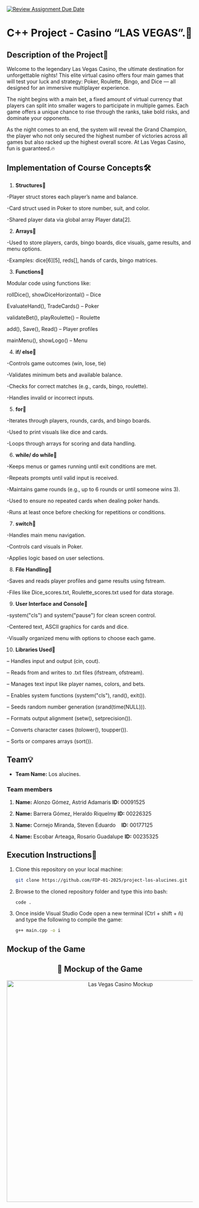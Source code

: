 [![Review Assignment Due Date](https://classroom.github.com/assets/deadline-readme-button-22041afd0340ce965d47ae6ef1cefeee28c7c493a6346c4f15d667ab976d596c.svg)](https://classroom.github.com/a/mi1WNrHU)
# C++ Project - Casino “LAS VEGAS”.🎰

## Description of the Project💸

Welcome to the legendary Las Vegas Casino, the ultimate destination for unforgettable nights! This elite virtual casino offers four main games that will test your luck and strategy: Poker, Roulette, Bingo, and Dice — all designed for an immersive multiplayer experience.

The night begins with a main bet, a fixed amount of virtual currency that players can split into smaller wagers to participate in multiple games. Each game offers a unique chance to rise through the ranks, take bold risks, and dominate your opponents.

As the night comes to an end, the system will reveal the Grand Champion, the player who not only secured the highest number of victories across all games but also racked up the highest overall score. At Las Vegas Casino, fun is guaranteed.🔥

## Implementation of Course Concepts🛠️

1. **Structures**📌

-Player struct stores each player’s name and balance.

-Card struct used in Poker to store number, suit, and color.

-Shared player data via global array Player data[2].

2. **Arrays**📌

-Used to store players, cards, bingo boards, dice visuals, game results, and menu options.

-Examples: dice[6][5], reds[], hands of cards, bingo matrices.

3. **Functions**📌

Modular code using functions like:

rollDice(), showDiceHorizontal() – Dice

EvaluateHand(), TradeCards() – Poker

validateBet(), playRoulette() – Roulette

add(), Save(), Read() – Player profiles

mainMenu(), showLogo() – Menu

4. **if/ else**📌

-Controls game outcomes (win, lose, tie)

-Validates minimum bets and available balance.

-Checks for correct matches (e.g., cards, bingo, roulette).

-Handles invalid or incorrect inputs.


5.  **for**📌

-Iterates through players, rounds, cards, and bingo boards.

-Used to print visuals like dice and cards.

-Loops through arrays for scoring and data handling.

6. **while/ do while**📌

-Keeps menus or games running until exit conditions are met.

-Repeats prompts until valid input is received.

-Maintains game rounds (e.g., up to 6 rounds or until someone wins 3).

-Used to ensure no repeated cards when dealing poker hands.

-Runs at least once before checking for repetitions or conditions.

7. **switch**📌

-Handles main menu navigation.

-Controls card visuals in Poker.

-Applies logic based on user selections.


8. **File Handling**📌

-Saves and reads player profiles and game results using fstream.

-Files like Dice_scores.txt, Roulette_scores.txt used for data storage.


9. **User Interface and Console**📌

-system("cls") and system("pause") for clean screen control.

-Centered text, ASCII graphics for cards and dice.

-Visually organized menu with options to choose each game.

10. **Libraries Used**📌

<iostream> – Handles input and output (cin, cout).

<fstream> – Reads from and writes to .txt files (ifstream, ofstream).

<string> – Manages text input like player names, colors, and bets.

<cstdlib> – Enables system functions (system("cls"), rand(), exit()).

<ctime> – Seeds random number generation (srand(time(NULL))).

<iomanip> – Formats output alignment (setw(), setprecision()).

<cctype> – Converts character cases (tolower(), toupper()).

<algorithm> – Sorts or compares arrays (sort()).

## Team💡

- **Team Name:** Los alucines.

### Team members

1. **Name:** Alonzo Gómez, Astrid Adamaris
   **ID:** 00091525

2. **Name:** Barrera Gómez, Heraldo Riquelmy 
   **ID:** 00226325

3. **Name:** Cornejo Miranda, Steven Eduardo   
   **ID:** 00177125

4. **Name:** Escobar Arteaga, Rosario Guadalupe 
   **ID:** 00235325 

## Execution Instructions📘

1. Clone this repository on your local machine:
   ```bash
   git clone https://github.com/FDP-01-2025/project-los-alucines.git

2. Browse to the cloned repository folder and type this into bash:
   ```bash
   code .

3. Once inside Visual Studio Code open a new terminal (Ctrl + shift + ñ) and type the following to compile the game:
   ```bash
   g++ main.cpp -o i 

## Mockup of the Game
<h2 align="center">🎲 Mockup of the Game</h2>

<p align="center">
  <img src="mockup-las-vegas-casino.png" alt="Las Vegas Casino Mockup" width="600">
</p>

